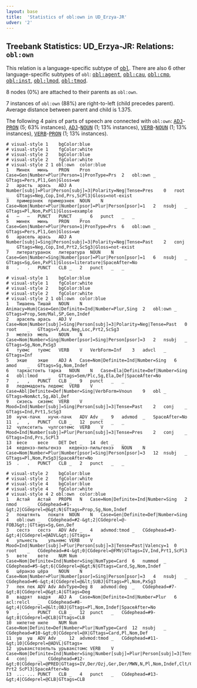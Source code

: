 ```yaml
---
layout: base
title:  'Statistics of obl:own in UD_Erzya-JR'
udver: '2'
---
```


## Treebank Statistics: UD_Erzya-JR: Relations: `obl:own`

This relation is a language-specific subtype of <tt><a href="myv_jr-dep-obl.html">obl</a></tt>.
There are also 6 other language-specific subtypes of `obl`: <tt><a href="myv_jr-dep-obl-agent.html">obl:agent</a></tt>, <tt><a href="myv_jr-dep-obl-cau.html">obl:cau</a></tt>, <tt><a href="myv_jr-dep-obl-cmp.html">obl:cmp</a></tt>, <tt><a href="myv_jr-dep-obl-inst.html">obl:inst</a></tt>, <tt><a href="myv_jr-dep-obl-lmod.html">obl:lmod</a></tt>, <tt><a href="myv_jr-dep-obl-tmod.html">obl:tmod</a></tt>.

8 nodes (0%) are attached to their parents as `obl:own`.

7 instances of `obl:own` (88%) are right-to-left (child precedes parent).
Average distance between parent and child is 1.375.

The following 4 pairs of parts of speech are connected with `obl:own`: <tt><a href="myv_jr-pos-ADJ.html">ADJ</a></tt>-<tt><a href="myv_jr-pos-PRON.html">PRON</a></tt> (5; 63% instances), <tt><a href="myv_jr-pos-ADJ.html">ADJ</a></tt>-<tt><a href="myv_jr-pos-NOUN.html">NOUN</a></tt> (1; 13% instances), <tt><a href="myv_jr-pos-VERB.html">VERB</a></tt>-<tt><a href="myv_jr-pos-NOUN.html">NOUN</a></tt> (1; 13% instances), <tt><a href="myv_jr-pos-VERB.html">VERB</a></tt>-<tt><a href="myv_jr-pos-PRON.html">PRON</a></tt> (1; 13% instances).


~~~ conllu
# visual-style 1	bgColor:blue
# visual-style 1	fgColor:white
# visual-style 2	bgColor:blue
# visual-style 2	fgColor:white
# visual-style 2 1 obl:own	color:blue
1	Минек	минь	PRON	Pron	Case=Gen|Number=Plur|Person=1|PronType=Prs	2	obl:own	_	GTtags=Pers,Pl1,Gen|Gloss=we
2	арасть	арась	ADJ	A	Number[subj]=Plur|Person[subj]=3|Polarity=Neg|Tense=Pres	0	root	_	GTtags=Neg,Cop,Ind,Prs,ScPl3|Gloss=not-exist
3	примерэнек	примерэнек	NOUN	N	Case=Nom|Number=Plur|Number[psor]=Plur|Person[psor]=1	2	nsubj	_	GTtags=Pl,Nom,PxPl1|Gloss=example
4	―	―	PUNCT	PUNCT	_	6	punct	_	_
5	минек	минь	PRON	Pron	Case=Gen|Number=Plur|Person=1|PronType=Prs	6	obl:own	_	GTtags=Pers,Pl1,Gen|Gloss=we
6	арасель	арась	ADJ	A	Number[subj]=Sing|Person[subj]=3|Polarity=Neg|Tense=Past	2	conj	_	GTtags=Neg,Cop,Ind,Prt2,ScSg3|Gloss=not-exist
7	литературанок	литература	NOUN	N	Case=Gen|Number=Sing|Number[psor]=Plur|Person[psor]=1	6	nsubj	_	GTtags=Sg,Gen,PxPl1|Gloss=literature|SpaceAfter=No
8	.	.	PUNCT	CLB	_	2	punct	_	_

~~~


~~~ conllu
# visual-style 1	bgColor:blue
# visual-style 1	fgColor:white
# visual-style 2	bgColor:blue
# visual-style 2	fgColor:white
# visual-style 2 1 obl:own	color:blue
1	Тишаень	Тишай	NOUN	N	Animacy=Hum|Case=Gen|Definite=Ind|Number=Plur,Sing	2	obl:own	_	GTtags=Prop,Sem/Mal,SP,Gen,Indef
2	арасель	арась	ADJ	V	Case=Nom|Number[subj]=Sing|Person[subj]=3|Polarity=Neg|Tense=Past	0	root	_	GTtags=V,Aux,Neg,Loc,Prt2,ScSg3
3	мелезэ	мель	NOUN	N	Case=Nom|Number=Sing|Number[psor]=Sing|Person[psor]=3	2	nsubj	_	GTtags=Sg,Nom,PxSg3
4	туемс	туемс	VERB	V	VerbForm=Inf	3	advcl	_	GTtags=Inf
5	экше	экше	ADJ	A	Case=Nom|Definite=Ind|Number=Sing	6	amod	_	GTtags=Sg,Nom,Indef
6	таркастонть	тарка	NOUN	N	Case=Ela|Definite=Def|Number=Sing	4	obl:lmod	_	GTtags=Sem/Plc,Sg,Ela,Def|SpaceAfter=No
7	,	,	PUNCT	CLB	_	9	punct	_	_
8	ледемадонть	ледемс	VERB	V	Case=Abl|Definite=Def|Number=Sing|VerbForm=Vnoun	9	obl	_	GTtags=NomAct,Sg,Abl,Def
9	сизесь	сиземс	VERB	V	Mood=Ind|Number[subj]=Sing|Person[subj]=3|Tense=Past	2	conj	_	GTtags=Ind,Prt1,ScSg3
10	нучк-пачк	нучк-пачк	ADV	Adv	_	9	advmod	_	SpaceAfter=No
11	,	,	PUNCT	CLB	_	12	punct	_	_
12	чулксетить	чулгсетемс	VERB	V	Mood=Ind|Number[subj]=Plur|Person[subj]=3|Tense=Pres	2	conj	_	GTtags=Ind,Prs,ScPl3
13	весе	весе	DET	Det	_	14	det	_	_
14	кедензэ-пильгензэ	кедензэ-пильгензэ	NOUN	N	Case=Nom|Number=Plur|Number[psor]=Sing|Person[psor]=3	12	nsubj	_	GTtags=Pl,Nom,PxSg3|SpaceAfter=No
15	.	.	PUNCT	CLB	_	2	punct	_	_

~~~


~~~ conllu
# visual-style 2	bgColor:blue
# visual-style 2	fgColor:white
# visual-style 4	bgColor:blue
# visual-style 4	fgColor:white
# visual-style 4 2 obl:own	color:blue
1	Астай	Астай	PROPN	N	Case=Nom|Definite=Ind|Number=Sing	2	nmod	_	CGdephead=#1-&gt;2|CGdeprel=@&gt;N|GTtags=Prop,Sg,Nom,Indef
2	покштянть	покштя	NOUN	N	Case=Gen|Definite=Def|Number=Sing	4	obl:own	_	CGdephead=#2-&gt;2|CGdeprel=@-FOBJ&gt;|GTtags=Sg,Gen,Def
3	сестэ	сестэ	ADV	Adv	_	4	advmod:tmod	_	CGdephead=#3-&gt;4|CGdeprel=@ADVL&gt;|GTtags=
4	ульнесть	ульнемс	VERB	V	Mood=Ind|Number[subj]=Plur|Person[subj]=3|Tense=Past|Valency=1	0	root	_	CGdephead=#4-&gt;0|CGdeprel=@FMV|GTtags=IV,Ind,Prt1,ScPl3
5	вете	вете	NUM	Num	Case=Nom|Definite=Ind|Number=Sing|NumType=Card	6	nummod	_	CGdephead=#5-&gt;6|CGdeprel=@&gt;N|GTtags=Card,Sg,Nom,Indef
6	цёранзо	цёра	NOUN	N	Case=Nom|Number=Plur|Number[psor]=Sing|Person[psor]=3	4	nsubj	_	CGdephead=#6-&gt;4|CGdeprel=@&lt;SUBJ|GTtags=Pl,Nom,PxSg3
7	пек	пек	ADV	Adv	AdvType=Deg	8	advmod:deg	_	CGdephead=#7-&gt;8|CGdeprel=@&gt;A|GTtags=Deg
8	вадрят	вадря	ADJ	A	Case=Nom|Definite=Ind|Number=Plur	6	acl:relcl	_	CGdephead=#8-&gt;4|CGdeprel=@&lt;OBJ|GTtags=Pl,Nom,Indef|SpaceAfter=No
9	,	,	PUNCT	CLB	_	12	punct	_	CGdephead=#9-&gt;8|CGdeprel=@CLB|GTtags=CLB
10	нилетне	ниле	NUM	Num	Case=Nom|Definite=Def|Number=Plur|NumType=Card	12	nsubj	_	CGdephead=#10-&gt;0|CGdeprel=@X|GTtags=Card,Pl,Nom,Def
11	уш	уш	ADV	Adv	_	12	advmod:tmod	_	CGdephead=#11-&gt;10|CGdeprel=@ADVL|GTtags=
12	урьвакстозельть	урьвакстомс	VERB	V	Case=Nom|Definite=Ind|Number=Sing|Number[subj]=Plur|Person[subj]=3|Tense=Past|Valency=1|VerbForm=Conv,Part	4	conj	_	CGdephead=#12-&gt;0|CGdeprel=@PRED|GTtags=IV,Der/Ozj,Ger,Der/MWN,N,Pl,Nom,Indef,Clt/Cop Prt2 ScPl3|SpaceAfter=No
13	...	...	PUNCT	CLB	_	4	punct	_	CGdephead=#13-&gt;4|CGdeprel=@CLB|GTtags=CLB

~~~


